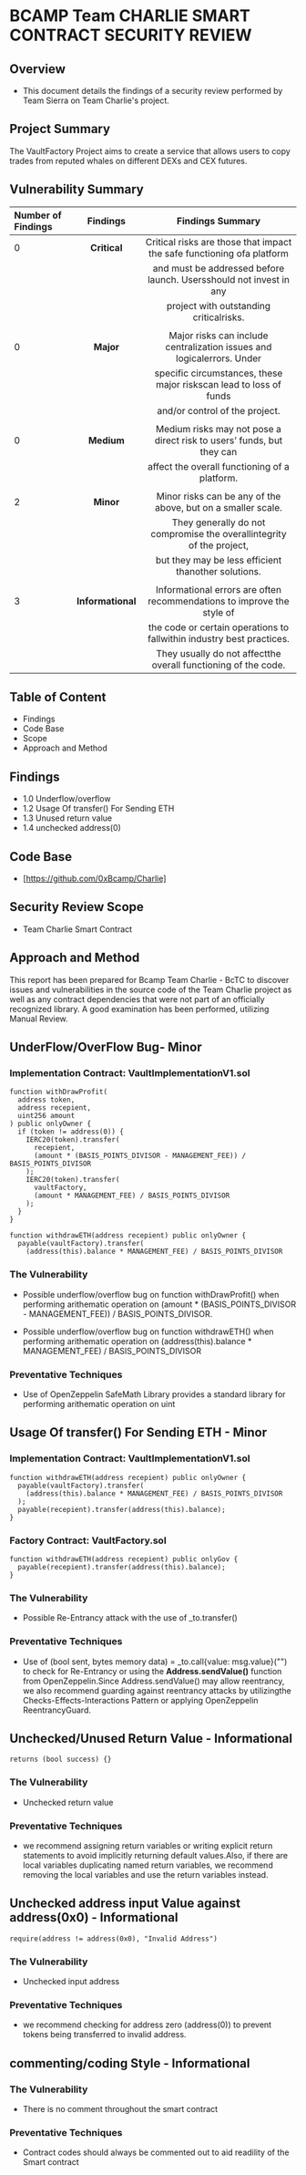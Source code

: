 # BCAMP Team CHARLIE SMART CONTRACT SECURITY REVIEW

## Overview

- This document details the findings of a security review performed by Team Sierra on Team Charlie's project.

## Project Summary

The VaultFactory Project aims to create a service that allows users to copy trades from reputed whales on different DEXs and CEX futures.

## Vulnerability Summary

| Number of Findings |     Findings      |                            Findings Summary                            |
| :----------------- | :---------------: | :--------------------------------------------------------------------: |
| 0                  |   **Critical**    | Critical risks are those that impact the safe functioning ofa platform |
|                    |                   |   and must be addressed before launch. Usersshould not invest in any   |
|                    |                   |                project with outstanding criticalrisks.                 |
|                    |                   |                                                                        |
| 0                  |     **Major**     | Major risks can include centralization issues and logicalerrors. Under |
|                    |                   |   specific circumstances, these major riskscan lead to loss of funds   |
|                    |                   |                     and/or control of the project.                     |
|                    |                   |                                                                        |
| 0                  |    **Medium**     | Medium risks may not pose a direct risk to users’ funds, but they can  |
|                    |                   |             affect the overall functioning of a platform.              |
|                    |                   |                                                                        |
| 2                  |     **Minor**     |      Minor risks can be any of the above, but on a smaller scale.      |
|                    |                   | They generally do not compromise the overallintegrity of the project,  |
|                    |                   |          but they may be less efficient thanother solutions.           |
|                    |                   |                                                                        |
| 3                  | **Informational** | Informational errors are often recommendations to improve the style of |
|                    |                   | the code or certain operations to fallwithin industry best practices.  |
|                    |                   |     They usually do not affectthe overall functioning of the code.     |

## Table of Content

- Findings
- Code Base
- Scope
- Approach and Method

## Findings

- 1.0 Underflow/overflow
- 1.2 Usage Of transfer() For Sending ETH
- 1.3 Unused return value
- 1.4 unchecked address(0)

## Code Base

- [https://github.com/0xBcamp/Charlie]

## Security Review Scope

- Team Charlie Smart Contract

## Approach and Method

This report has been prepared for Bcamp Team Charlie - BcTC to discover issues and vulnerabilities in the source code of the Team Charlie project as well as any contract dependencies that were not part of an officially recognized library. A good examination has been performed, utilizing Manual Review.

## UnderFlow/OverFlow Bug- Minor

### Implementation Contract: VaultImplementationV1.sol

```solidity
function withDrawProfit(
  address token,
  address recepient,
  uint256 amount
) public onlyOwner {
  if (token != address(0)) {
    IERC20(token).transfer(
      recepient,
      (amount * (BASIS_POINTS_DIVISOR - MANAGEMENT_FEE)) / BASIS_POINTS_DIVISOR
    );
    IERC20(token).transfer(
      vaultFactory,
      (amount * MANAGEMENT_FEE) / BASIS_POINTS_DIVISOR
    );
  }
}

```

```solidity
function withdrawETH(address recepient) public onlyOwner {
  payable(vaultFactory).transfer(
    (address(this).balance * MANAGEMENT_FEE) / BASIS_POINTS_DIVISOR

```

### The Vulnerability

- Possible underflow/overflow bug on function withDrawProfit() when performing arithematic operation on (amount \* (BASIS_POINTS_DIVISOR - MANAGEMENT_FEE)) / BASIS_POINTS_DIVISOR.

- Possible underflow/overflow bug on function withdrawETH() when performing arithematic operation on (address(this).balance \* MANAGEMENT_FEE) / BASIS_POINTS_DIVISOR

### Preventative Techniques

- Use of OpenZeppelin SafeMath Library provides a standard library for performing arithematic operation on uint

## Usage Of transfer() For Sending ETH - Minor

### Implementation Contract: VaultImplementationV1.sol

```solidity
function withdrawETH(address recepient) public onlyOwner {
  payable(vaultFactory).transfer(
    (address(this).balance * MANAGEMENT_FEE) / BASIS_POINTS_DIVISOR
  );
  payable(recepient).transfer(address(this).balance);
}

```

### Factory Contract: VaultFactory.sol

```solidity
function withdrawETH(address recepient) public onlyGov {
  payable(recepient).transfer(address(this).balance);
}

```

### The Vulnerability

- Possible Re-Entrancy attack with the use of \_to.transfer()

### Preventative Techniques

- Use of (bool sent, bytes memory data) = \_to.call{value: msg.value}("") to check for Re-Entrancy or using the **Address.sendValue()** function from OpenZeppelin.Since Address.sendValue() may allow reentrancy, we also recommend guarding against reentrancy attacks by utilizingthe Checks-Effects-Interactions Pattern or applying OpenZeppelin ReentrancyGuard.

## Unchecked/Unused Return Value - Informational

```solidity
returns (bool success) {}

```

### The Vulnerability

- Unchecked return value

### Preventative Techniques

- we recommend assigning return variables or writing explicit return statements to avoid implicitly returning default values.Also, if there are local variables duplicating named return variables, we recommend removing the local variables and use the return variables instead.

## Unchecked address input Value against address(0x0) - Informational

```solidity
require(address != address(0x0), "Invalid Address")

```

### The Vulnerability

- Unchecked input address

### Preventative Techniques

- we recommend checking for address zero (address(0)) to prevent tokens being transferred to invalid address.

## commenting/coding Style - Informational

### The Vulnerability

- There is no comment throughout the smart contract

### Preventative Techniques

- Contract codes should always be commented out to aid readility of the Smart contract
